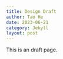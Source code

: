 ```yaml
---
title: Design Draft
author: Tao He
date: 2023-06-21
category: Jekyll
layout: post
---
```


This is an draft page.
